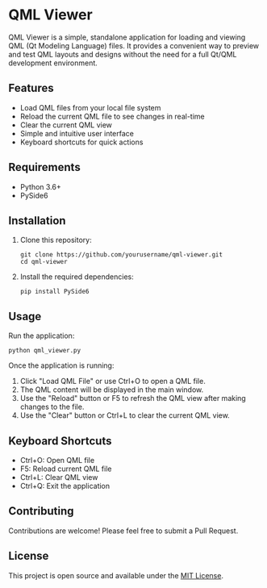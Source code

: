 # QML Viewer

QML Viewer is a simple, standalone application for loading and viewing QML (Qt Modeling Language) files. It provides a convenient way to preview and test QML layouts and designs without the need for a full Qt/QML development environment.

## Features

- Load QML files from your local file system
- Reload the current QML file to see changes in real-time
- Clear the current QML view
- Simple and intuitive user interface
- Keyboard shortcuts for quick actions

## Requirements

- Python 3.6+
- PySide6

## Installation

1. Clone this repository:
   ```
   git clone https://github.com/yourusername/qml-viewer.git
   cd qml-viewer
   ```

2. Install the required dependencies:
   ```
   pip install PySide6
   ```

## Usage

Run the application:

```
python qml_viewer.py
```

Once the application is running:

1. Click "Load QML File" or use Ctrl+O to open a QML file.
2. The QML content will be displayed in the main window.
3. Use the "Reload" button or F5 to refresh the QML view after making changes to the file.
4. Use the "Clear" button or Ctrl+L to clear the current QML view.

## Keyboard Shortcuts

- Ctrl+O: Open QML file
- F5: Reload current QML file
- Ctrl+L: Clear QML view
- Ctrl+Q: Exit the application

## Contributing

Contributions are welcome! Please feel free to submit a Pull Request.

## License

This project is open source and available under the [MIT License](LICENSE).

